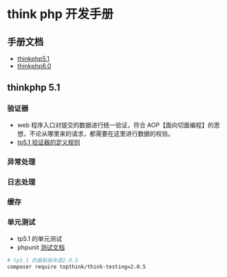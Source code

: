 # think php 开发手册

## 手册文档

- [thinkphp5.1](https://www.kancloud.cn/manual/thinkphp5_1/353946)
- [thinkphp6.0](https://www.kancloud.cn/manual/thinkphp6_0/1037479)

## thinkphp 5.1

### 验证器

- web 程序入口对提交的数据进行统一验证，符合 AOP【面向切面编程】的思想，不论从哪里来的请求，都需要在这里进行数据的校验。
- [tp5.1 验证器的定义规则](https://www.kancloud.cn/manual/thinkphp5_1/354102)

### 异常处理

### 日志处理

### 缓存

### 单元测试

- tp5.1 的单元测试
- phpunit [测试文档](http://www.phpunit.cn/manual/current/zh_cn/installation.html#installation.requirements)

```bash
# tp5.1 的最新版本是2.0.5
composer require topthink/think-testing=2.0.5
```
